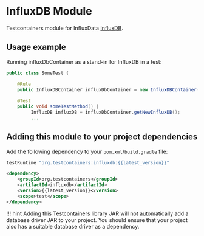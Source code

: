 # InfluxDB Module

Testcontainers module for InfluxData [InfluxDB](https://github.com/influxdata/influxdb).

## Usage example

Running influxDbContainer as a stand-in for InfluxDB in a test:

```java
public class SomeTest {

    @Rule
    public InfluxDBContainer influxDbContainer = new InfluxDBContainer();
    
    @Test
    public void someTestMethod() {
         InfluxDB influxDB = influxDbContainer.getNewInfluxDB();
         ...
```

## Adding this module to your project dependencies

Add the following dependency to your `pom.xml`/`build.gradle` file:

```groovy tab='Gradle'
testRuntime "org.testcontainers:influxdb:{{latest_version}}"
```

```xml tab='Maven'
<dependency>
    <groupId>org.testcontainers</groupId>
    <artifactId>influxdb</artifactId>
    <version>{{latest_version}}</version>
    <scope>test</scope>
</dependency>
```

!!! hint
    Adding this Testcontainers library JAR will not automatically add a database driver JAR to your project. You should ensure that your project also has a suitable database driver as a dependency.
